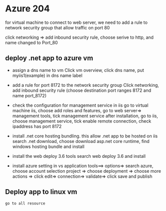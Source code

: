 # Azure 204

for virtual machine to connect to web server, we need to add a rule to network security group that allow traffic on port 80

click networking => add inbound security rule,
choose serive to http, and name changed to Port_80

## deploy .net app to azure vm

-   assign a dns name to vm
    Click vm overview, click dns name, put myiis1(example) in dns name label
-   add a rule for port 8172 to the network security group
    Click networking, add inbound security rule (choose destination port ranges 8172 and name port_8172)
-   check the configuration for management service in iis
    go to virtual machine iis, choose add roles and features, go to web server=> management tools, tick management service
    after installation, go to iis, choose management service, tick enable remote connection, check ipaddress has port 8172
-   install .net core hosting bundling. this allow .net app to be hosted on iis
    search .net download, choose download asp.net core runtime, find windows hosting bundle and install

-   install the web deploy 3.6 tools
    search web deploy 3.6 and install

-   install azure setting in vs application
    tools==> options=> search azure, choose account selection
    project => choose deployment => choose more actions => click edit=> connection=> validate=> click save and publish


##  Deploy app to linux vm

    go to all resource

